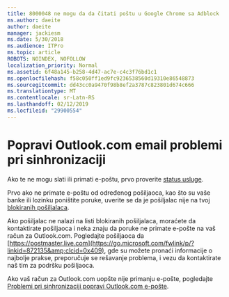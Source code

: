 ```yaml
---
title: 8000048 ne mogu da da čitati poštu u Google Chrome sa Adblock
ms.author: daeite
author: daeite
manager: jackiesm
ms.date: 5/30/2018
ms.audience: ITPro
ms.topic: article
ROBOTS: NOINDEX, NOFOLLOW
localization_priority: Normal
ms.assetid: 6f48a145-b258-4d47-ac7e-c4c3f76bd1c1
ms.openlocfilehash: f58c050ff1ed9fc9236538560d19310e86548873
ms.sourcegitcommit: dd43cc0a9470f98b8ef2a3787c823801d674c666
ms.translationtype: MT
ms.contentlocale: sr-Latn-RS
ms.lasthandoff: 02/12/2019
ms.locfileid: "29900554"
---
```

# <a name="fix-outlookcom-email-sync-issues"></a>Popravi Outlook.com email problemi pri sinhronizaciji

Ako te ne mogu slati ili primati e-poštu, prvo proverite [status usluge](https://go.microsoft.com/fwlink/p/?linkid=837482&amp;clcid=0x409).
  
Prvo ako ne primate e-poštu od određenog pošiljaoca, kao što su vaše banke ili lozinku poništite poruke, uverite se da je pošiljalac nije na tvoj [blokiranih pošiljalaca](https://go.microsoft.com/fwlink/p/?linkid=873133&amp;clcid=0x409).
  
Ako pošiljalac ne nalazi na listi blokiranih pošiljalaca, moraćete da kontaktirate pošiljaoca i neka znaju da poruke ne primate e-pošte na vaš račun za Outlook.com. Pogledajte pošiljaoca da [https://postmaster.live.com](https://go.microsoft.com/fwlink/p/?linkid=872135&amp;clcid=0x409), gde su možete pronaći informacije o najbolje prakse, preporučuje se rešavanje problema, i vezu da kontaktirate naš tim za podršku pošiljaoca.
  
Ako vaš račun za Outlook.com uopšte nije primanju e-pošte, pogledajte [Problemi pri sinhronizaciji popravi Outlook.com e-pošte](https://go.microsoft.com/fwlink/p/?linkid=2001207&amp;clcid=0x409).
  

